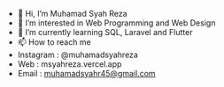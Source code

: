 - 👋 Hi, I’m Muhamad Syah Reza
- 👀 I’m interested in Web Programming and Web Design
- 🌱 I’m currently learning SQL, Laravel and Flutter
- 📫 How to reach me
-   Instagram : @muhamadsyahreza
-   Web       : msyahreza.vercel.app
-   Email     : muhamadsyahr45@gmail.com

<!---
msyahreza/msyahreza is a ✨ special ✨ repository because its `README.md` (this file) appears on your GitHub profile.
You can click the Preview link to take a look at your changes.
--->
